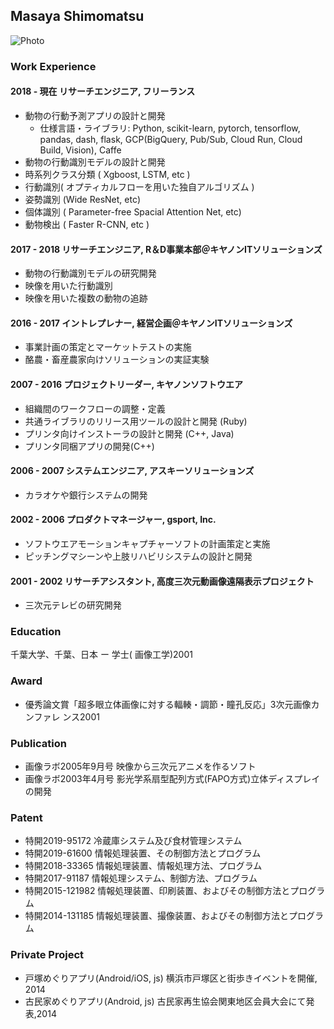 ## Masaya Shimomatsu
![Photo](http://masa8.github.io/m.jpg "photo")

### Work Experience
#### 2018 - 現在 リサーチエンジニア, フリーランス  
- 動物の行動予測アプリの設計と開発 
    - 仕様言語・ライブラリ: Python, scikit-learn, pytorch, tensorflow, pandas, dash, flask, GCP(BigQuery, Pub/Sub, Cloud Run, Cloud  Build, Vision), Caffe  
- 動物の行動識別モデルの設計と開発  
- 時系列クラス分類 ( Xgboost, LSTM, etc )  
- 行動識別( オプティカルフローを用いた独自アルゴリズム )  
- 姿勢識別 (Wide ResNet, etc)  
- 個体識別 ( Parameter-free Spacial Attention Net, etc)  
- 動物検出 ( Faster R-CNN, etc )  
#### 2017 - 2018 リサーチエンジニア, R＆D事業本部＠キヤノンITソリューションズ  
- 動物の行動識別モデルの研究開発 
- 映像を用いた行動識別  
- 映像を用いた複数の動物の追跡   
#### 2016 - 2017 イントレプレナー, 経営企画＠キヤノンITソリューションズ  
- 事業計画の策定とマーケットテストの実施   
- 酪農・畜産農家向けソリューションの実証実験  
#### 2007 - 2016 プロジェクトリーダー, キヤノンソフトウエア  
- 組織間のワークフローの調整・定義  
- 共通ライブラリのリリース用ツールの設計と開発 (Ruby)  
- プリンタ向けインストーラの設計と開発 (C++, Java)  
- プリンタ同梱アプリの開発(C++)  
#### 2006 - 2007 システムエンジニア, アスキーソリューションズ  
- カラオケや銀行システムの開発   
#### 2002 - 2006 プロダクトマネージャー, gsport, Inc.  
- ソフトウエアモーションキャプチャーソフトの計画策定と実施  
- ピッチングマシーンや上肢リハビリシステムの設計と開発  
#### 2001 - 2002  リサーチアシスタント, 高度三次元動画像遠隔表示プロジェクト  
- 三次元テレビの研究開発  

### Education
千葉大学、千葉、日本 ー 学士( 画像工学)2001  

### Award
- 優秀論文賞「超多眼立体画像に対する輻輳・調節・瞳孔反応」3次元画像カンファレ ンス2001  

### Publication  
- 画像ラボ2005年9月号 映像から三次元アニメを作るソフト  
- 画像ラボ2003年4月号 影光学系扇型配列方式(FAPO方式)立体ディスプレイの開発  
### Patent  
- 特開2019-95172 冷蔵庫システム及び食材管理システム  
- 特開2019-61600 情報処理装置、その制御方法とプログラム  
- 特開2018-33365 情報処理装置、情報処理方法、プログラム  
- 特開2017-91187 情報処理システム、制御方法、プログラム  
- 特開2015-121982 情報処理装置、印刷装置、およびその制御方法とプログラム 
- 特開2014-131185 情報処理装置、撮像装置、およびその制御方法とプログラム
### Private Project
- 戸塚めぐりアプリ(Android/iOS, js) 横浜市戸塚区と街歩きイベントを開催, 2014
- 古民家めぐりアプリ(Android, js)  古民家再生協会関東地区会員大会にて発表,2014
